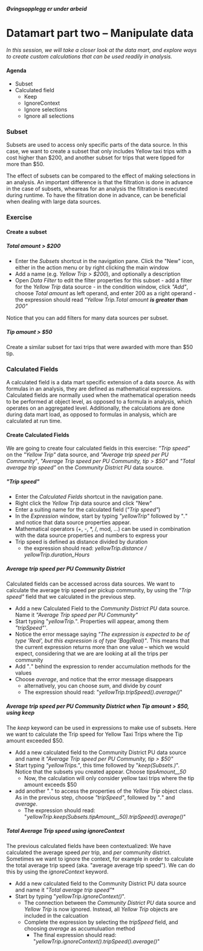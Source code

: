 

**_Øvingsopplegg er under arbeid_**

# Datamart part two – Manipulate data
_In this session, we will take a closer look at the data mart, and explore ways to create custom calculations that can be used readily in analysis._  

#### Agenda 
- Subset 
- Calculated field
    - Keep
    - IgnoreContext
    - Ignore selections
    - Ignore all selections


### Subset
Subsets are used to access only specific parts of the data source. In this case, we want to create a subset that only includes Yellow taxi trips with a cost higher than $200, and another subset for trips that were tipped for more than $50. 

The effect of subsets can be compared to the effect of making selections in an analysis. An important difference is that the filtration is done in advance in the case of subsets, wheareas for an analysis the filtration is executed during runtime. To have the filtration done in advance, can be beneficial when dealing with large data sources.

### Exercise ###

#### Create a subset ####
##### Total amount > $200 #####
 - Enter the *Subsets* shortcut in the navigation pane. Click the "New" icon, either in the action menu or by right clicking the main window
 - Add a name (e.g. *Yellow Trip > $200*), and optionally a description
 - Open *Data Filter* to edit the filter properties for this subset
		 -  add a filter for the *Yellow Trip* data source
		 - in the condition window, click *"Add"*, choose *Total amount*  as left operand, and enter 200 as a right operand
		 - the expression should read *"Yellow Trip.Total amount **is greater than** 200"*

Notice that you can add filters for many data sources per subset.

##### Tip amount > $50
Create a similar subset for taxi trips that were awarded with more than $50 tip.

### Calculated Fields ###
A calculated field is a data mart specific extension of a data source. As with formulas in an analysis, they are defined as mathematical expressions. Calculated fields are normally used when the mathematical operation needs to be performed at object level, as opposed to a formula in analysis, which operates on an aggregated level. Additionally, the calculations are done during data mart load, as opposed to formulas in analysis, which are calculated at run time.

#### Create Calculated Fields ####
We are going to create four calculated fields in this exercise: *"Trip speed"* on the *"Yellow Trip"* data source,  and *"Average trip speed per PU Community"*,  *"Average Trip speed per PU Community, tip > $50"* and *"Total average trip speed”* on the *Community District PU* data source.
##### "Trip speed" #####
- Enter the *Calculated Fields* shortcut in the navigation pane.
- Right click the *Yellow Trip* data source and click "New"
- Enter a suiting name for the calculated field (*"Trip speed"*)
- In the *Expression* window, start by typing *"yellowTrip"* followed by "*.*" and notice that data source properties appear.
- Mathematical operators (+, -, *, /, mod, …) can be used in combination with the data source properties and numbers to express your 
- Trip speed is defined as distance divided by duration
	- the expression should read: *yellowTrip.distance / yellowTrip.duration_Hours*

##### Average trip speed per PU Community District
Calculated fields can be accessed across data sources. We want to calculate the average trip speed per pickup community, by using the *"Trip speed"* field that we calculated in the previous step.

- Add a new Calculated Field to the *Community District PU* data source. Name it *"Average Trip speed per PU Community"*
- Start typing "*yellowTrip.*". Properties will appear, among them *"tripSpeed"'*. 
- Notice the error message saying *"The expression is expected to be of type 'Real', but this expression is of type 'Bag(Real)"*. This means that the current expression returns more than one value – which we would expect, considering that we are are looking at all the trips per community
- Add "*.*" behind the expression to render accumulation methods for the values
- Choose *average*, and notice that the error message disappears
	- alternatively, you can choose *sum*, and divide by *count*
	- The expression should read: "*yellowTrip.tripSpeed().average()*"


##### Average trip speed per PU Community District when Tip amount > $50, using *keep*
The *keep* keyword can be used in expressions to make use of subsets. Here we want to calculate the Trip speed for Yellow Taxi Trips where the Tip amount exceeded $50.

- Add a new calculated field to the Community District PU data source and name it *"Average Trip speed per PU Community, tip > $50"*
- Start typing *"yellowTrips."*, this time followed by "*keep(Subsets.)*". Notice that the subsets you created appear. Choose *tipsAmount__50*
	- Now, the calculation will only consider yellow taxi trips where the tip amount exceeds $50
- add another "*.*" to access the properties of the *Yellow Trip* object class. As in the previous step, choose *"tripSpeed"*, followed by "*.*" and *average*. 
	- The expression should read: "*yellowTrip.keep(Subsets.tipAmount__50).tripSpeed().average()*"

##### Total Average Trip speed using *ignoreContext* #####
The previous calculated fields have been contextualized: We have calculated the average speed *per* trip, and *per* community district. Sometimes we want to ignore the context, for example in order to calculate the total average trip speed (aka. "average average trip speed"). We can do this by using the *ignoreContext* keyword.

- Add a new calculated field to the Community District PU data source and name it *"Total average trip speed"**
- Start by typing "*yellowTrip.ignoreContext()*". 
	- The connection between the *Community District PU* data source and *Yellow Trip* is now ignored. Instead, all *Yellow Trip* objects are included in the calcuation 
	- Complete the expression by selecting the *tripSpeed* field, and choosing *average* as accumuluation method
		- The final expression should read: "*yellowTrip.ignoreContext().tripSpeed().average()*"


